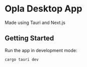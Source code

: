 # Opla Desktop App

Made using Tauri and Next.js

## Getting Started

Run the app in development mode:

```bash
cargo tauri dev
```
